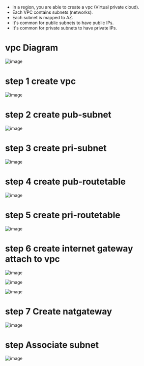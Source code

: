 * In a region, you are able to create a vpc (Virtual private cloud).
* Each VPC contains subnets (networks).
* Each subnet is mapped to AZ.
* It's common for public subnets to have public IPs.
* It's common for private subnets to have private IPs.

# vpc Diagram

![image](https://user-images.githubusercontent.com/42309948/148034555-cbfb57d4-bb63-45f8-9289-9ed8e0fb6d37.png)

# step 1 create vpc

![image](https://user-images.githubusercontent.com/42309948/148042207-d83481a5-c28b-44c7-8dc1-5e0877e1e3da.png)

# step 2 create pub-subnet

![image](https://user-images.githubusercontent.com/42309948/148042845-b48848da-bb3b-4311-b145-eab808357a41.png)

# step 3 create pri-subnet

![image](https://user-images.githubusercontent.com/42309948/148043218-307e22d7-a152-4b73-b7b1-98c5f7a6d10a.png)

# step 4 create pub-routetable

![image](https://user-images.githubusercontent.com/42309948/148043526-5a944f90-a1fe-4e77-a83a-01922ac03597.png)

# step 5 create pri-routetable

![image](https://user-images.githubusercontent.com/42309948/148043877-f1047588-1f4a-4d6d-a311-f8532ca35211.png)

# step 6 create internet gateway attach to vpc

![image](https://user-images.githubusercontent.com/42309948/148044295-30be4d21-58cc-42a3-889a-e71ad373b27b.png)

![image](https://user-images.githubusercontent.com/42309948/148044556-d0d45283-8647-4dfc-a863-b2509c553cbf.png)

![image](https://user-images.githubusercontent.com/42309948/148044647-6d9ade72-59ad-4f74-be9c-1154e51abc33.png)


# step 7 Create natgateway 

![image](https://user-images.githubusercontent.com/42309948/148046149-8ca4e86b-4e47-46f7-9e71-acdb00cc2404.png)

# step Associate subnet

![image](https://user-images.githubusercontent.com/42309948/148051499-ea462c30-2f40-4518-b6fd-bceeab9d765a.png)
















